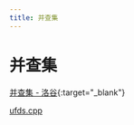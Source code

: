 ```yaml
---
title: 并查集
---
```


# 并查集

[并查集 - 洛谷](https://www.luogu.com.cn/problem/P3367){:target="_blank"}

[ufds.cpp](https://github.com/x4Cx58x54/data-structures-and-algorithms/blob/master/data-structure-basic/ufds.cpp)
